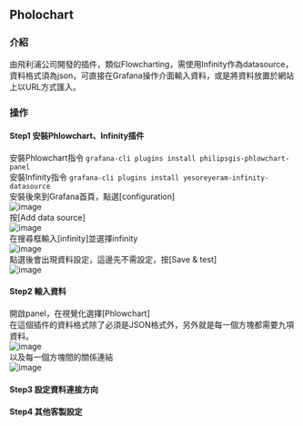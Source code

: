 ## Pholochart
### 介紹
由飛利浦公司開發的插件，類似Flowcharting，需使用Infinity作為datasource，資料格式須為json，可直接在Grafana操作介面輸入資料，或是將資料放置於網站上以URL方式匯入。
<br>
### 操作
#### Step1 安裝Phlowchart、Infinity插件
安裝Phlowchart指令
```grafana-cli plugins install philipsgis-phlowchart-panel```<br>
安裝Infinity指令
```grafana-cli plugins install yesoreyeram-infinity-datasource```<br>
安裝後來到Grafana首頁，點選[configuration]<br>
![image](https://github.com/hsiaotingg/ELKG/blob/Grafana-plugins/Phlowchart/pics/configuration.png)<br>
按[Add data source]<br>
![image](https://github.com/hsiaotingg/ELKG/blob/Grafana-plugins/Phlowchart/pics/add%20data%20source.png)<br>
在搜尋框輸入[infinity]並選擇infinity<br>
![image](https://github.com/hsiaotingg/ELKG/blob/Grafana-plugins/Phlowchart/pics/enter.png)<br>
點選後會出現資料設定，這邊先不需設定，按[Save & test]<br>
![image](https://github.com/hsiaotingg/ELKG/blob/Grafana-plugins/Phlowchart/pics/set.png)<br>
#### Step2 輸入資料
開啟panel，在視覺化選擇[Phlowchart]<br>
在這個插件的資料格式除了必須是JSON格式外，另外就是每一個方塊都需要九項資料。<br>
![image](https://github.com/hsiaotingg/ELKG/blob/Grafana-plugins/Phlowchart/pics/9.png)<br>
以及每一個方塊間的關係連結<br>
![image](https://github.com/hsiaotingg/ELKG/blob/Grafana-plugins/Phlowchart/pics/relationship.png)<br>



#### Step3 設定資料連接方向
#### Step4 其他客製設定
